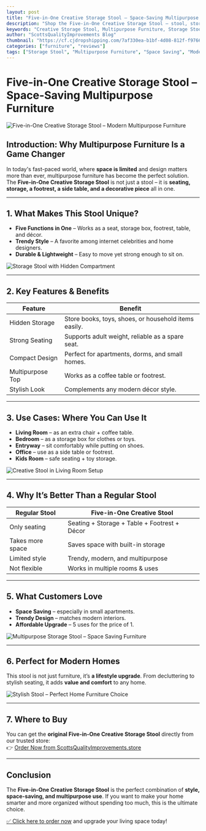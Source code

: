 ```yaml
---
layout: post
title: "Five-in-One Creative Storage Stool – Space-Saving Multipurpose Furniture"
description: "Shop the Five-in-One Creative Storage Stool – stool, storage, table, footrest & décor in one. Perfect for small spaces & modern homes."
keywords: "Creative Storage Stool, Multipurpose Furniture, Storage Stool, Space Saving Stool, Stylish Home Furniture"
author: "ScottsQualityImprovements Blog"
thumbnail: "https://cf.cjdropshipping.com/7af330ea-b1bf-4d08-812f-f976666fbeb3.jpg"
categories: ["furniture", "reviews"]
tags: ["Storage Stool", "Multipurpose Furniture", "Space Saving", "Modern Home", "Small Spaces"]
---
```


# Five-in-One Creative Storage Stool – Space-Saving Multipurpose Furniture

![Five-in-One Creative Storage Stool – Modern Multipurpose Furniture](https://cf.cjdropshipping.com/7af330ea-b1bf-4d08-812f-f976666fbeb3.jpg "Five-in-One Creative Storage Stool – Multipurpose Furniture Trend")  

## Introduction: Why Multipurpose Furniture Is a Game Changer

In today's fast-paced world, where **space is limited** and design matters more than ever, multipurpose furniture has become the perfect solution.  
The **Five-in-One Creative Storage Stool** is not just a stool – it is **seating, storage, a footrest, a side table, and a decorative piece** all in one.

---

## 1. What Makes This Stool Unique?

- **Five Functions in One** – Works as a seat, storage box, footrest, table, and décor.  
- **Trendy Style** – A favorite among internet celebrities and home designers.  
- **Durable & Lightweight** – Easy to move yet strong enough to sit on.  

![Storage Stool with Hidden Compartment](https://cf.cjdropshipping.com/26f01784-3c40-4d72-81a3-84439e39d3ff.jpg "Storage Stool with Hidden Compartment – Perfect for Small Apartments")  

---

## 2. Key Features & Benefits

| Feature | Benefit |
|---------|---------|
| Hidden Storage | Store books, toys, shoes, or household items easily. |
| Strong Seating | Supports adult weight, reliable as a spare seat. |
| Compact Design | Perfect for apartments, dorms, and small homes. |
| Multipurpose Top | Works as a coffee table or footrest. |
| Stylish Look | Complements any modern décor style. |

---

## 3. Use Cases: Where You Can Use It

- **Living Room** – as an extra chair + coffee table.  
- **Bedroom** – as a storage box for clothes or toys.  
- **Entryway** – sit comfortably while putting on shoes.  
- **Office** – use as a side table or footrest.  
- **Kids Room** – safe seating + toy storage.  

![Creative Stool in Living Room Setup](https://cf.cjdropshipping.com/3f5fbb4c-696c-4fc4-9841-a20fb94cf016.jpg "Five-in-One Storage Stool in Living Room – Modern & Stylish")  

---

## 4. Why It’s Better Than a Regular Stool

| Regular Stool | Five-in-One Creative Stool |
|---------------|----------------------------|
| Only seating | Seating + Storage + Table + Footrest + Décor |
| Takes more space | Saves space with built-in storage |
| Limited style | Trendy, modern, and multipurpose |
| Not flexible | Works in multiple rooms & uses |

---

## 5. What Customers Love

- **Space Saving** – especially in small apartments.  
- **Trendy Design** – matches modern interiors.  
- **Affordable Upgrade** – 5 uses for the price of 1.  

![Multipurpose Storage Stool – Space Saving Furniture](https://cf.cjdropshipping.com/e881017b-85d8-43d5-9767-a765c98d58a5.jpg "Multipurpose Creative Storage Stool – Smart Home Furniture")  

---

## 6. Perfect for Modern Homes

This stool is not just furniture, it’s **a lifestyle upgrade**. From decluttering to stylish seating, it adds **value and comfort** to any home.  

![Stylish Stool – Perfect Home Furniture Choice](https://cf.cjdropshipping.com/791b168f-26f4-45e3-b094-4f1fc4aae930.jpg "Five-in-One Creative Storage Stool – Stylish and Durable Design")  

---

## 7. Where to Buy

You can get the **original Five-in-One Creative Storage Stool** directly from our trusted store:  
👉 [Order Now from ScottsQualityImprovements.store](https://scottsqualityimprovements.store/goodsDetails?jobsProductId=1697522911092637696&recommendProductId=2505232023430351700&hyId=kibt-fe-cj)  

---

## Conclusion

The **Five-in-One Creative Storage Stool** is the perfect combination of **style, space-saving, and multipurpose use**. If you want to make your home smarter and more organized without spending too much, this is the ultimate choice.  

[✅ Click here to order now](https://scottsqualityimprovements.store/goodsDetails?jobsProductId=1697522911092637696&recommendProductId=2505232023430351700&hyId=kibt-fe-cj) and upgrade your living space today!
